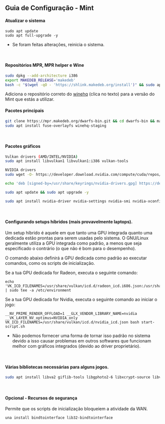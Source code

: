 ## Guia de Configuração - Mint

#### Atualizar o sistema
```
sudo apt update
sudo apt full-upgrade -y
```
- Se foram feitas alterações, reinicia o sistema.
<br>

#### Repositórios MPR, MPR helper e Wine
```sh
sudo dpkg --add-architecture i386
export MAKEDEB_RELEASE='makedeb'
bash -c "$(wget -qO - 'https://shlink.makedeb.org/install')" && sudo apt update && sudo apt install git && git clone https://mpr.hunterwittenborn.com/una-bin.git && cd una-bin && makedeb -si
```
Adiciona o repositório correto do [winehq](https://wiki.winehq.org/Ubuntu) (clica no texto) para a versão do Mint que estás a utilizar.
<br>

#### Pacotes principais
```sh
git clone https://mpr.makedeb.org/dwarfs-bin.git && cd dwarfs-bin && makedeb -si
sudo apt install fuse-overlayfs winehq-staging
```
<br>

#### Pacotes gráficos
```sh
Vulkan drivers (AMD/INTEL/NVIDIA)
sudo apt install libvulkan1 libvulkan1:i386 vulkan-tools
```
```sh
NVIDIA drivers
sudo wget -O- https://developer.download.nvidia.com/compute/cuda/repos/debian11/x86_64/3bf863cc.pub | gpg --dearmor | sudo tee /usr/share/keyrings/nvidia-drivers.gpg

echo 'deb [signed-by=/usr/share/keyrings/nvidia-drivers.gpg] https://developer.download.nvidia.com/compute/cuda/repos/ubuntu2204/x86_64/ /' | sudo tee /etc/apt/sources.list.d/nvidia-drivers.list

sudo apt update && sudo apt upgrade -y

sudo apt install nvidia-driver nvidia-settings nvidia-smi nvidia-xconfig nvidia-opencl-icd nvidia-opencl-common nvidia-detect linux-image-amd64 linux-headers-amd64
```
<br>

#### Configurando setups híbridos (mais provavelmente laptops).

Um setup híbrido é aquele em que tanto uma GPU integrada quanto uma dedicada estão prontas para serem usadas pelo sistema. O GNU/Linux geralmente utiliza a GPU integrada como padrão, a menos que seja especificado o contrário (o que não é bom para o desempenho).

O comando abaixo definirá a GPU dedicada como padrão ao executar comandos, como os scripts de inicialização.

Se a tua GPU dedicada for Radeon, executa o seguinte comando:

```
echo 'VK_ICD_FILENAMES=/usr/share/vulkan/icd.d/radeon_icd.i686.json:/usr/share/vulkan/icd.d/radeon_icd.x86_64.json' | sudo tee -a /etc/environment
```

Se a tua GPU dedicada for Nvidia, executa o seguinte comando ao iniciar o jogo:

```
__NV_PRIME_RENDER_OFFLOAD=1 __GLX_VENDOR_LIBRARY_NAME=nvidia  __VK_LAYER_NV_optimus=NVIDIA_only VK_ICD_FILENAMES=/usr/share/vulkan/icd.d/nvidia_icd.json bash start-script.sh
```

- Não podemos fornecer uma forma de tornar isso padrão no sistema devido a isso causar problemas em outros softwares que funcionam melhor com gráficos integrados (devido ao driver proprietário).
<br>

#### Várias bibliotecas necessárias para alguns jogos.
```sh
sudo apt install libva2 giflib-tools libgphoto2-6 libxcrypt-source libva2:i386 alsa-utils:i386 libopenal1:i386 libpulse0:i386 gstreamer1.0-plugins-bad gstreamer1.0-plugins-base gstreamer1.0-plugins-good gstreamer1.0-plugins-ugly gstreamer1.0-vaapi gstreamer1.0-libav gstreamer1.0-plugins-good:i386 gstreamer1.0-plugins-base:i386
```

<br>

#### Opcional - Recursos de segurança

Permite que os scripts de inicialização bloqueiem a atividade da WAN.

```
una install bindtointerface lib32-bindtointerface
```
